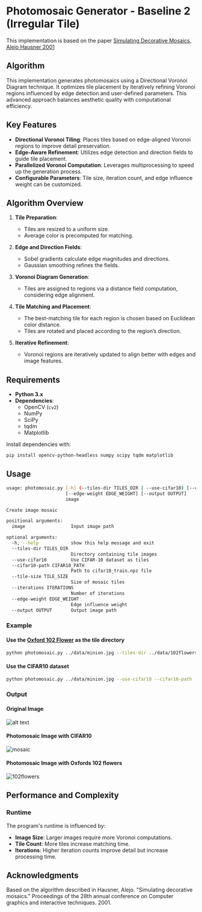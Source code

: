 # Photomosaic Generator - Baseline 2 (Irregular Tile)

This implementation is based on the paper [Simulating Decorative Mosaics, Alejo Hausner 2001](https://dl.acm.org/doi/pdf/10.1145/383259.383327)


## Algorithm

This implementation generates photomosaics using a Directional Voronoi Diagram technique. It optimizes tile placement by iteratively refining Voronoi regions influenced by edge detection and user-defined parameters. This advanced approach balances aesthetic quality with computational efficiency.


## Key Features

- **Directional Voronoi Tiling**: Places tiles based on edge-aligned Voronoi regions to improve detail preservation.
- **Edge-Aware Refinement**: Utilizes edge detection and direction fields to guide tile placement.
- **Parallelized Voronoi Computation**: Leverages multiprocessing to speed up the generation process.
- **Configurable Parameters**: Tile size, iteration count, and edge influence weight can be customized.

## Algorithm Overview

1. **Tile Preparation**:
   - Tiles are resized to a uniform size.
   - Average color is precomputed for matching.

2. **Edge and Direction Fields**:
   - Sobel gradients calculate edge magnitudes and directions.
   - Gaussian smoothing refines the fields.

3. **Voronoi Diagram Generation**:
   - Tiles are assigned to regions via a distance field computation, considering edge alignment.

4. **Tile Matching and Placement**:
   - The best-matching tile for each region is chosen based on Euclidean color distance.
   - Tiles are rotated and placed according to the region’s direction.

5. **Iterative Refinement**:
   - Voronoi regions are iteratively updated to align better with edges and image features.

## Requirements

- **Python 3.x**
- **Dependencies**: 
   - OpenCV (`cv2`)
   - NumPy
   - SciPy
   - tqdm
   - Matplotlib

Install dependencies with:
```bash
pip install opencv-python-headless numpy scipy tqdm matplotlib
```

## Usage
```bash
usage: photomosaic.py [-h] (--tiles-dir TILES_DIR | --use-cifar10) [--cifar10-path CIFAR10_PATH] [--tile-size TILE_SIZE] [--iterations ITERATIONS]
                      [--edge-weight EDGE_WEIGHT] [--output OUTPUT]
                      image

Create image mosaic

positional arguments:
  image                 Input image path

optional arguments:
  -h, --help            show this help message and exit
  --tiles-dir TILES_DIR
                        Directory containing tile images
  --use-cifar10         Use CIFAR-10 dataset as tiles
  --cifar10-path CIFAR10_PATH
                        Path to cifar10_train.npz file
  --tile-size TILE_SIZE
                        Size of mosaic tiles
  --iterations ITERATIONS
                        Number of iterations
  --edge-weight EDGE_WEIGHT
                        Edge influence weight
  --output OUTPUT       Output image path
```

### Example
#### Use the [Oxford 102 Flower](https://www.robots.ox.ac.uk/~vgg/data/flowers/102/) as the tile directory
```bash
python photomosaic.py ../data/minion.jpg --tiles-dir ../data/102flowers --tile-size 20 --output mosaic_102flowers.png
```
#### Use the CIFAR10 dataset
```bash
python photomosaic.py ../data/minion.jpg --use-cifar10 --cifar10-path ../data/cifar10_train.npz --tile-size 16 --output mosaic_cifar10_16.png
```

### Output
#### **Original Image**
  
![alt text](../data/minion.jpg)

#### **Photomosaic Image with CIFAR10**
![mosaic](./mosaic_cifar10_16.png)

#### **Photomosaic Image with Oxfords 102 flowers**
![102flowers](./mosaic_102flowers.png)

## Performance and Complexity

### Runtime

The program's runtime is influenced by:
- **Image Size**: Larger images require more Voronoi computations.
- **Tile Count**: More tiles increase matching time.
- **Iterations**: Higher iteration counts improve detail but increase processing time.

## Acknowledgments
Based on the algorithm described in Hausner, Alejo. "Simulating decorative mosaics." Proceedings of the 28th annual conference on Computer graphics and interactive techniques. 2001.

